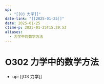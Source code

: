 ```yaml
---
up:
  - "[[O3 力学]]"
date-link: "[[2025-01-25]]"
date: 2025-01-25
ctime-p: 2025-01-25T15:29:53
aliases:
  - 力学中的数学方法
---
```


# O302 力学中的数学方法

- up: [[O3 力学]]
